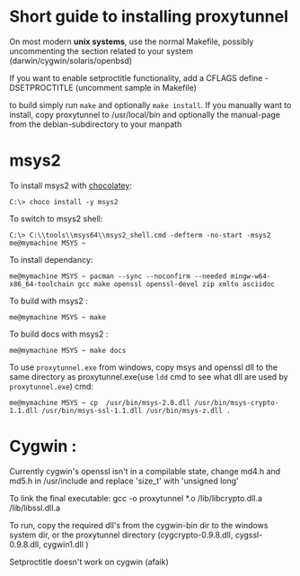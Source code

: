# Short guide to installing proxytunnel

On most modern **unix systems**, use the normal Makefile, possibly uncommenting
the section related to your system (darwin/cygwin/solaris/openbsd)

If you want to enable setproctitle functionality, add a CFLAGS define
-DSETPROCTITLE (uncomment sample in Makefile)

to build simply run `make` and optionally `make install`.
If you manually want to install, copy proxytunnel to /usr/local/bin
and optionally the manual-page from the debian-subdirectory to your manpath

# msys2

To install msys2 with [chocolatey](https://chocolatey.org/install):
```
C:\> choco install -y msys2
```

To switch to msys2 shell:
```
C:\> C:\\tools\\msys64\\msys2_shell.cmd -defterm -no-start -msys2
me@mymachine MSYS ~
```

To install dependancy:
```
me@mymachine MSYS ~ pacman --sync --noconfirm --needed mingw-w64-x86_64-toolchain gcc make openssl openssl-devel zip xmlto asciidoc
```

To build with msys2 :
```
me@mymachine MSYS ~ make
```

To build docs with msys2 :
```
me@mymachine MSYS ~ make docs
```

To use `proxytunnel.exe` from windows, copy msys and openssl dll to the same directory as proxytunnel.exe(use `ldd` cmd to see what dll are used by `proxytunnel.exe`) cmd:
```
me@mymachine MSYS ~ cp  /usr/bin/msys-2.0.dll /usr/bin/msys-crypto-1.1.dll /usr/bin/msys-ssl-1.1.dll /usr/bin/msys-z.dll .
```

# Cygwin :

Currently cygwin's openssl isn't in a compilable state, change md4.h and
md5.h in /usr/include
and replace 'size_t' with 'unsigned long'

To link the final executable:
gcc -o proxytunnel *.o /lib/libcrypto.dll.a /lib/libssl.dll.a

To run, copy the required dll's from the cygwin-bin dir to the windows
system dir, or the proxytunnel directory (cygcrypto-0.9.8.dll,
cygssl-0.9.8.dll, cygwin1.dll )

Setproctitle doesn't work on cygwin (afaik)
